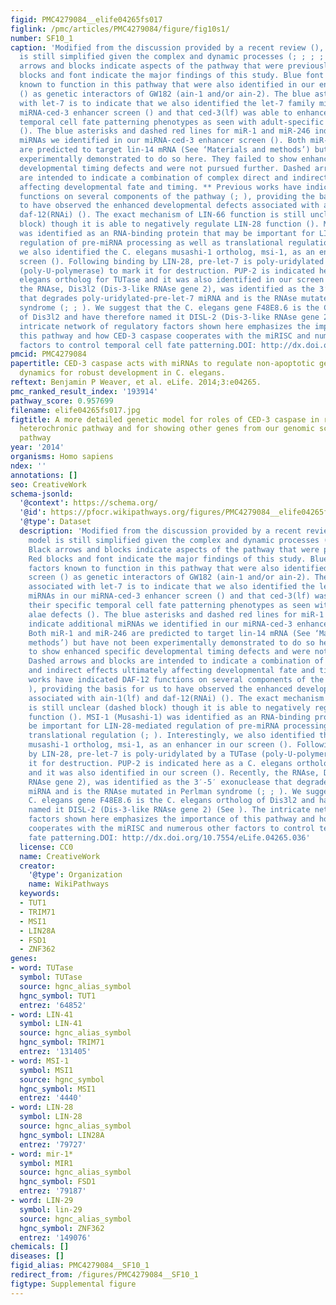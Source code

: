 ```yaml
---
figid: PMC4279084__elife04265fs017
figlink: /pmc/articles/PMC4279084/figure/fig10s1/
number: SF10_1
caption: 'Modified from the discussion provided by a recent review (), this model
  is still simplified given the complex and dynamic processes (; ; ; ; ; ). Black
  arrows and blocks indicate aspects of the pathway that were previously known. Red
  blocks and font indicate the major findings of this study. Blue font indicates factors
  known to function in this pathway that were also identified in our enhancer screen
  () as genetic interactors of GW182 (ain-1 and/or ain-2). The blue asterisk associated
  with let-7 is to indicate that we also identified the let-7 family miRNAs in our
  miRNA-ced-3 enhancer screen () and that ced-3(lf) was able to enhance their specific
  temporal cell fate patterning phenotypes as seen with adult-specific alae defects
  (). The blue asterisks and dashed red lines for miR-1 and miR-246 indicate additional
  miRNAs we identified in our miRNA-ced-3 enhancer screen (). Both miR-1 and miR-246
  are predicted to target lin-14 mRNA (See ‘Materials and methods’) but have not been
  experimentally demonstrated to do so here. They failed to show enhanced specific
  developmental timing defects and were not pursued further. Dashed arrows and blocks
  are intended to indicate a combination of complex direct and indirect effects ultimately
  affecting developmental fate and timing. ** Previous works have indicated DAF-12
  functions on several components of the pathway (; ), providing the basis for us
  to have observed the enhanced developmental defects associated with ain-1(lf) and
  daf-12(RNAi) (). The exact mechanism of LIN-66 function is still unclear (dashed
  block) though it is able to negatively regulate LIN-28 function (). MSI-1 (Musashi-1)
  was identified as an RNA-binding protein that may be important for LIN-28-mediated
  regulation of pre-miRNA processing as well as translational regulation (; ). Interestingly,
  we also identified the C. elegans musashi-1 ortholog, msi-1, as an enhancer in our
  screen (). Following binding by LIN-28, pre-let-7 is poly-uridylated by a TUTase
  (poly-U-polymerase) to mark it for destruction. PUP-2 is indicated here as a C.
  elegans ortholog for TUTase and it was also identified in our screen (). Recently,
  the RNAse, Dis3l2 (Dis-3-like RNAse gene 2), was identified as the 3′-5′ exonuclease
  that degrades poly-uridylated-pre-let-7 miRNA and is the RNAse mutated in Perlman
  syndrome (; ; ). We suggest that the C. elegans gene F48E8.6 is the C. elegans ortholog
  of Dis3l2 and have therefore named it DISL-2 (Dis-3-like RNAse gene 2) (See ). The
  intricate network of regulatory factors shown here emphasizes the importance of
  this pathway and how CED-3 caspase cooperates with the miRISC and numerous other
  factors to control temporal cell fate patterning.DOI: http://dx.doi.org/10.7554/eLife.04265.036'
pmcid: PMC4279084
papertitle: CED-3 caspase acts with miRNAs to regulate non-apoptotic gene expression
  dynamics for robust development in C. elegans.
reftext: Benjamin P Weaver, et al. eLife. 2014;3:e04265.
pmc_ranked_result_index: '193914'
pathway_score: 0.957699
filename: elife04265fs017.jpg
figtitle: A more detailed genetic model for roles of CED-3 caspase in regulating the
  heterochronic pathway and for showing other genes from our genomic screen in this
  pathway
year: '2014'
organisms: Homo sapiens
ndex: ''
annotations: []
seo: CreativeWork
schema-jsonld:
  '@context': https://schema.org/
  '@id': https://pfocr.wikipathways.org/figures/PMC4279084__elife04265fs017.html
  '@type': Dataset
  description: 'Modified from the discussion provided by a recent review (), this
    model is still simplified given the complex and dynamic processes (; ; ; ; ; ).
    Black arrows and blocks indicate aspects of the pathway that were previously known.
    Red blocks and font indicate the major findings of this study. Blue font indicates
    factors known to function in this pathway that were also identified in our enhancer
    screen () as genetic interactors of GW182 (ain-1 and/or ain-2). The blue asterisk
    associated with let-7 is to indicate that we also identified the let-7 family
    miRNAs in our miRNA-ced-3 enhancer screen () and that ced-3(lf) was able to enhance
    their specific temporal cell fate patterning phenotypes as seen with adult-specific
    alae defects (). The blue asterisks and dashed red lines for miR-1 and miR-246
    indicate additional miRNAs we identified in our miRNA-ced-3 enhancer screen ().
    Both miR-1 and miR-246 are predicted to target lin-14 mRNA (See ‘Materials and
    methods’) but have not been experimentally demonstrated to do so here. They failed
    to show enhanced specific developmental timing defects and were not pursued further.
    Dashed arrows and blocks are intended to indicate a combination of complex direct
    and indirect effects ultimately affecting developmental fate and timing. ** Previous
    works have indicated DAF-12 functions on several components of the pathway (;
    ), providing the basis for us to have observed the enhanced developmental defects
    associated with ain-1(lf) and daf-12(RNAi) (). The exact mechanism of LIN-66 function
    is still unclear (dashed block) though it is able to negatively regulate LIN-28
    function (). MSI-1 (Musashi-1) was identified as an RNA-binding protein that may
    be important for LIN-28-mediated regulation of pre-miRNA processing as well as
    translational regulation (; ). Interestingly, we also identified the C. elegans
    musashi-1 ortholog, msi-1, as an enhancer in our screen (). Following binding
    by LIN-28, pre-let-7 is poly-uridylated by a TUTase (poly-U-polymerase) to mark
    it for destruction. PUP-2 is indicated here as a C. elegans ortholog for TUTase
    and it was also identified in our screen (). Recently, the RNAse, Dis3l2 (Dis-3-like
    RNAse gene 2), was identified as the 3′-5′ exonuclease that degrades poly-uridylated-pre-let-7
    miRNA and is the RNAse mutated in Perlman syndrome (; ; ). We suggest that the
    C. elegans gene F48E8.6 is the C. elegans ortholog of Dis3l2 and have therefore
    named it DISL-2 (Dis-3-like RNAse gene 2) (See ). The intricate network of regulatory
    factors shown here emphasizes the importance of this pathway and how CED-3 caspase
    cooperates with the miRISC and numerous other factors to control temporal cell
    fate patterning.DOI: http://dx.doi.org/10.7554/eLife.04265.036'
  license: CC0
  name: CreativeWork
  creator:
    '@type': Organization
    name: WikiPathways
  keywords:
  - TUT1
  - TRIM71
  - MSI1
  - LIN28A
  - FSD1
  - ZNF362
genes:
- word: TUTase
  symbol: TUTase
  source: hgnc_alias_symbol
  hgnc_symbol: TUT1
  entrez: '64852'
- word: LIN-41
  symbol: LIN-41
  source: hgnc_alias_symbol
  hgnc_symbol: TRIM71
  entrez: '131405'
- word: MSI-1
  symbol: MSI1
  source: hgnc_symbol
  hgnc_symbol: MSI1
  entrez: '4440'
- word: LIN-28
  symbol: LIN-28
  source: hgnc_alias_symbol
  hgnc_symbol: LIN28A
  entrez: '79727'
- word: mir-1*
  symbol: MIR1
  source: hgnc_alias_symbol
  hgnc_symbol: FSD1
  entrez: '79187'
- word: LIN-29
  symbol: lin-29
  source: hgnc_alias_symbol
  hgnc_symbol: ZNF362
  entrez: '149076'
chemicals: []
diseases: []
figid_alias: PMC4279084__SF10_1
redirect_from: /figures/PMC4279084__SF10_1
figtype: Supplemental figure
---
```

